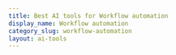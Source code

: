 ```yaml
---
title: Best AI tools for Workflow automation
display_name: Workflow automation
category_slug: workflow-automation
layout: ai-tools
---
```

